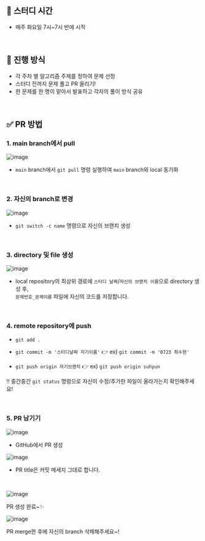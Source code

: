 ## 📌 스터디 시간

- 매주 화요일 7시~7시 반에 시작

<br>

## 📌 진행 방식

- 각 주차 별 알고리즘 주제를 정하여 문제 선정
- 스터디 전까지 문제 풀고 PR 올리기!
- 한 문제를 한 명이 맡아서 발표하고 각자의 풀이 방식 공유

<br>


## ✅ PR 방법

### 1. main branch에서 pull

![image](https://github.com/user-attachments/assets/45469213-33a5-40e2-86e7-7836df248ecb)

- `main` branch에서 `git pull` 명령 실행하여 `main` branch와 local 동기화

<br>

### 2. 자신의 branch로 변경

![image](https://github.com/user-attachments/assets/f52240d8-13dd-46e3-b496-c74c4c384ce4)

- `git switch -c name` 명령으로 자신의 브랜치 생성

<br>

### 3. directory 및 file 생성

![image](https://github.com/user-attachments/assets/24fd9f4d-12e3-45a6-aa22-14ff4bf383f2)

- local repository의 최상위 경로에 `스터디 날짜`/`자신의 브랜치 이름`으로 directory 생성 후,<br>`문제번호_문제이름` 파일에 자신의 코드를 저장합니다.

<br>

### 4. remote repository에 push

- `git add .`

- `git commit -m '스터디날짜 자기이름'` 👉 ex) `git commit -m '0723 최수현'`

- `git push origin 자기브랜치` 👉 ex) `git push origin suhyun`

‼️ 중간중간 `git status` 명령으로 자신이 수정/추가한 파일이 올라가는지 확인해주세요!

<br>

### 5. PR 남기기

![image](https://github.com/user-attachments/assets/66448a9b-820d-4047-9299-c74378411825)

- GitHub에서 PR 생성

![image](https://github.com/user-attachments/assets/745844d1-08c7-4457-a430-ebe13be6b6fc)

- PR title은 커밋 메세지 그대로 합니다.

<br>

![image](https://github.com/user-attachments/assets/8a93af9e-9506-4f1a-bd45-963faf3e2ac2)

PR 생성 완료~✨


![image](https://github.com/user-attachments/assets/daac5a92-e50a-419b-bf52-1fcfa5e40805)

PR merge한 후에 자신의 branch 삭제해주세요~!









